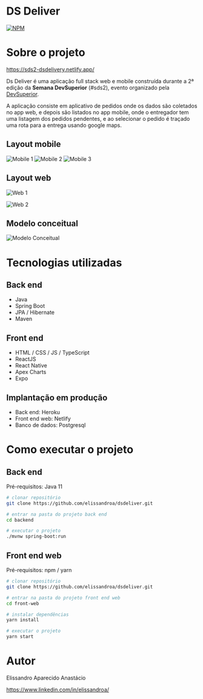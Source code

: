 # DS Deliver
[![NPM](https://img.shields.io/npm/l/react)](https://github.com/elissandroa/dsdeliver/blob/main/LICENSE) 

# Sobre o projeto

https://sds2-dsdelivery.netlify.app/

Ds Deliver é uma aplicação full stack web e mobile construída durante a 2ª edição da **Semana DevSuperior** (#sds2), evento organizado pela [DevSuperior](https://devsuperior.com "Site da DevSuperior").

A aplicação consiste em aplicativo de pedidos onde os dados são coletados no app web, e depois são listados no app mobile, onde o entregador tem uma  listagem dos pedidos pendentes, e ao selecionar o pedido
é traçado uma rota para a entrega usando google maps.

## Layout mobile
![Mobile 1](https://github.com/elissandroa/assets/blob/main/assets/dsdeliver/front-mobile-dsdelivery-1.png) ![Mobile 2](https://github.com/elissandroa/assets/blob/main/assets/dsdeliver/front-mobile-dsdelivery-3.png)
![Mobile 3](https://github.com/elissandroa/assets/blob/main/assets/dsdeliver/front-mobile-dsdelivery-2.png)
## Layout web
![Web 1](https://github.com/elissandroa/assets/blob/main/assets/dsdeliver/front-web-dsdelivery-1.png)

![Web 2](https://github.com/elissandroa/assets/blob/main/assets/dsdeliver/front-web-dsdelivery-2.png)

## Modelo conceitual
![Modelo Conceitual](https://github.com/elissandroa/assets/blob/main/assets/dsdeliver/modelo-conceitual-dsdeliver.png)

# Tecnologias utilizadas
## Back end
- Java
- Spring Boot
- JPA / Hibernate
- Maven
## Front end
- HTML / CSS / JS / TypeScript
- ReactJS
- React Native
- Apex Charts
- Expo
## Implantação em produção
- Back end: Heroku
- Front end web: Netlify
- Banco de dados: Postgresql

# Como executar o projeto

## Back end
Pré-requisitos: Java 11

```bash
# clonar repositório
git clone https://github.com/elissandroa/dsdeliver.git

# entrar na pasta do projeto back end
cd backend

# executar o projeto
./mvnw spring-boot:run
```

## Front end web
Pré-requisitos: npm / yarn

```bash
# clonar repositório
git clone https://github.com/elissandroa/dsdeliver.git

# entrar na pasta do projeto front end web
cd front-web

# instalar dependências
yarn install

# executar o projeto
yarn start
```

# Autor

Elissandro Aparecido Anastácio

https://www.linkedin.com/in/elissandroa/

